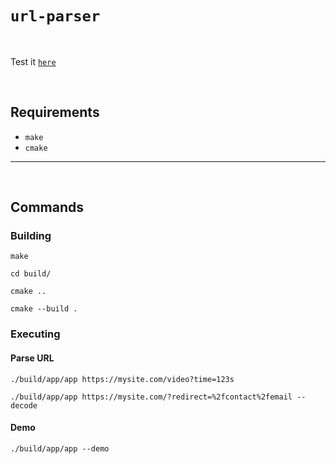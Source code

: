 # `url-parser`

<br>

Test it [`here`](https://onlinegdb.com/yqg-bu6aF)

<br>

## Requirements

- `make`
- `cmake`

---

<br>

## Commands

### Building

```console
make
```

```console
cd build/
```

```console
cmake ..
```

```console
cmake --build .
```

### Executing

#### Parse URL

```console
./build/app/app https://mysite.com/video?time=123s
```

```console
./build/app/app https://mysite.com/?redirect=%2fcontact%2femail --decode
```

#### Demo

```console
./build/app/app --demo
```
